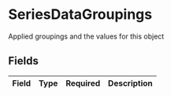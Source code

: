 # SeriesDataGroupings

Applied groupings and the values for this object


## Fields

| Field       | Type        | Required    | Description |
| ----------- | ----------- | ----------- | ----------- |